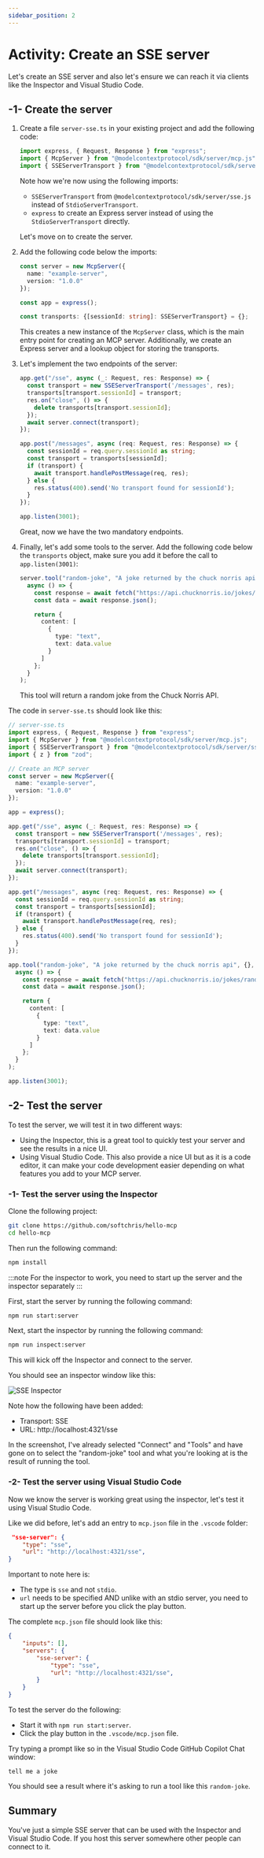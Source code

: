 ```yaml
---
sidebar_position: 2
---
```


# Activity: Create an SSE server

Let's create an SSE server and also let's ensure we can reach it via clients like the Inspector and Visual Studio Code.

## -1- Create the server

1. Create a file `server-sse.ts` in your existing project and add the following code:

    ```typescript
    import express, { Request, Response } from "express";
    import { McpServer } from "@modelcontextprotocol/sdk/server/mcp.js";
    import { SSEServerTransport } from "@modelcontextprotocol/sdk/server/sse.js";
    ```

    Note how we're now using the following imports:

    - `SSEServerTransport` from `@modelcontextprotocol/sdk/server/sse.js` instead of `StdioServerTransport`.
    - `express` to create an Express server instead of using the `StdioServerTransport` directly.

    Let's move on to create the server.

1. Add the following code below the imports:

    ```typescript
    const server = new McpServer({
      name: "example-server",
      version: "1.0.0"
    });

    const app = express();

    const transports: {[sessionId: string]: SSEServerTransport} = {};
    ```

    This creates a new instance of the `McpServer` class, which is the main entry point for creating an MCP server. Additionally, we create an Express server and a lookup object for storing the transports.

1. Let's implement the two endpoints of the server:

    ```typescript
    app.get("/sse", async (_: Request, res: Response) => {
      const transport = new SSEServerTransport('/messages', res);
      transports[transport.sessionId] = transport;
      res.on("close", () => {
        delete transports[transport.sessionId];
      });
      await server.connect(transport);
    });

    app.post("/messages", async (req: Request, res: Response) => {
      const sessionId = req.query.sessionId as string;
      const transport = transports[sessionId];
      if (transport) {
        await transport.handlePostMessage(req, res);
      } else {
        res.status(400).send('No transport found for sessionId');
      }
    });

    app.listen(3001);
    ```

    Great, now we have the two mandatory endpoints.

1. Finally, let's add some tools to the server. Add the following code below the `transports` object, make sure you add it before the call to `app.listen(3001)`:

    ```typescript
    server.tool("random-joke", "A joke returned by the chuck norris api", {},
      async () => {
        const response = await fetch("https://api.chucknorris.io/jokes/random");
        const data = await response.json();

        return {
          content: [
            {
              type: "text",
              text: data.value
            }
          ]
        };
      }
    );
    ```

    This tool will return a random joke from the Chuck Norris API.

The code in `server-sse.ts` should look like this:

```typescript
// server-sse.ts
import express, { Request, Response } from "express";
import { McpServer } from "@modelcontextprotocol/sdk/server/mcp.js";
import { SSEServerTransport } from "@modelcontextprotocol/sdk/server/sse.js";
import { z } from "zod";

// Create an MCP server
const server = new McpServer({
  name: "example-server",
  version: "1.0.0"
});

app = express();

app.get("/sse", async (_: Request, res: Response) => {
  const transport = new SSEServerTransport('/messages', res);
  transports[transport.sessionId] = transport;
  res.on("close", () => {
    delete transports[transport.sessionId];
  });
  await server.connect(transport);
});

app.get("/messages", async (req: Request, res: Response) => {
  const sessionId = req.query.sessionId as string;
  const transport = transports[sessionId];
  if (transport) {
    await transport.handlePostMessage(req, res);
  } else {
    res.status(400).send('No transport found for sessionId');
  }
});

app.tool("random-joke", "A joke returned by the chuck norris api", {},
  async () => {
    const response = await fetch("https://api.chucknorris.io/jokes/random");
    const data = await response.json();

    return {
      content: [
        {
          type: "text",
          text: data.value
        }
      ]
    };
  }
);

app.listen(3001);
```

## -2- Test the server

To test the server, we will test it in two different ways:

- Using the Inspector, this is a great tool to quickly test your server and see the results in a nice UI.
- Using Visual Studio Code. This also provide a nice UI but as it is a code editor, it can make your code development easier depending on what features you add to your MCP server.

### -1- Test the server using the Inspector

Clone the following project:

```bash
git clone https://github.com/softchris/hello-mcp
cd hello-mcp
```

Then run the following command:

```bash
npm install
```

:::note
For the inspector to work, you need to start up the server and the inspector separately
:::


First, start the server by running the following command:

```bash
npm run start:server
```

Next, start the inspector by running the following command:

```bash
npm run inspect:server
```

This will kick off the Inspector and connect to the server.

You should see an inspector window like this:

![SSE Inspector](/img/sse-inspector.png)

Note how the following have been added:

- Transport: SSE
- URL: http://localhost:4321/sse

In the screenshot, I've already selected "Connect" and "Tools" and have gone on to select the "random-joke" tool and what you're looking at is the result of running the tool.

### -2- Test the server using Visual Studio Code

Now we know the server is working great using the inspector, let's test it using Visual Studio Code.

Like we did before, let's add an entry to `mcp.json` file in the `.vscode` folder:

```json
 "sse-server": {
    "type": "sse",
    "url": "http://localhost:4321/sse",
}
```

Important to note here is:

- The type is `sse` and not `stdio`.
- `url` needs to be specified AND unlike with an stdio server, you need to start up the server before you click the play button.

The complete `mcp.json` file should look like this:

```json
{
    "inputs": [],
    "servers": {
        "sse-server": {
            "type": "sse",
            "url": "http://localhost:4321/sse",
        }
    }
}
```

To test the server do the following:

- Start it with `npm run start:server`.
- Click the play button in the `.vscode/mcp.json` file.

Try typing a prompt like so in the Visual Studio Code GitHub Copilot Chat window:

```text
tell me a joke
```

You should see a result where it's asking to run a tool like this `random-joke`.

## Summary

You've just a simple SSE server that can be used with the Inspector and Visual Studio Code. If you host this server somewhere other people can connect to it.